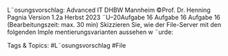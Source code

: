 L¨osungsvorschlag:
Advanced IT DHBW Mannheim ©Prof. Dr. Henning Pagnia Version 1.2a Herbst 2023 ¨U–20Aufgabe 16
Aufgabe 16
Aufgabe 16 (Bearbeitungszeit: max. 30 min)
Skizzieren Sie, wie der File-Server mit den folgenden Imple mentierungsvarianten aussehen w ¨urde:

   Tags & Topics:
   #L¨osungsvorschlag
   #File